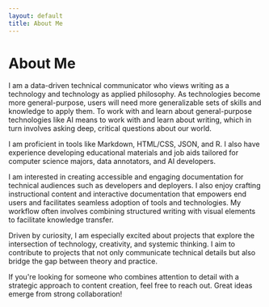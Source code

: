 ```yaml
---
layout: default
title: About Me
---
```


# About Me

I am a data-driven technical communicator who views writing as a technology and technology as applied philosophy. As technologies become more general-purpose, users will need more generalizable sets of skills and knowledge to apply them. To work with and learn about general-purpose technologies like AI means to work with and learn about writing, which in turn involves asking deep, critical questions about our world.

I am proficient in tools like Markdown, HTML/CSS, JSON, and R. I also have experience developing educational materials and job aids tailored for computer science majors, data annotators, and AI developers.

I am interested in creating accessible and engaging documentation for technical audiences such as developers and deployers. I also enjoy crafting instructional content and interactive documentation that empowers end users and facilitates seamless adoption of tools and technologies. My workflow often involves combining structured writing with visual elements to facilitate knowledge transfer.

Driven by curiosity, I am especially excited about projects that explore the intersection of technology, creativity, and systemic thinking. I aim to contribute to projects that not only communicate technical details but also bridge the gap between theory and practice. 

If you're looking for someone who combines attention to detail with a strategic approach to content creation, feel free to reach out. Great ideas emerge from strong collaboration!
